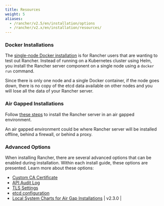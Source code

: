 ```yaml
---
title: Resources
weight: 5
aliases:
  - /rancher/v2.5/en/installation/options
  - /rancher/v2.x/en/installation/resources/
---
```


### Docker Installations

The [single-node Docker installation]({{<baseurl>}}/rancher/v2.5/en/installation/other-installation-methods/single-node-docker) is for Rancher users that are wanting to test out Rancher. Instead of running on a Kubernetes cluster using Helm, you install the Rancher server component on a single node using a `docker run` command.

Since there is only one node and a single Docker container, if the node goes down, there is no copy of the etcd data available on other nodes and you will lose all the data of your Rancher server.

### Air Gapped Installations

Follow [these steps]({{<baseurl>}}/rancher/v2.5/en/installation/other-installation-methods/air-gap) to install the Rancher server in an air gapped environment.

An air gapped environment could be where Rancher server will be installed offline, behind a firewall, or behind a proxy.

### Advanced Options

When installing Rancher, there are several advanced options that can be enabled during installation. Within each install guide, these options are presented. Learn more about these options:

- [Custom CA Certificate]({{<baseurl>}}/rancher/v2.5/en/installation/options/custom-ca-root-certificate/)
- [API Audit Log]({{<baseurl>}}/rancher/v2.5/en/installation/options/api-audit-log/)
- [TLS Settings]({{<baseurl>}}/rancher/v2.5/en/installation/options/tls-settings/)
- [etcd configuration]({{<baseurl>}}/rancher/v2.5/en/installation/options/etcd/)
- [Local System Charts for Air Gap Installations]({{<baseurl>}}/rancher/v2.5/en/installation/options/local-system-charts) | v2.3.0          |
